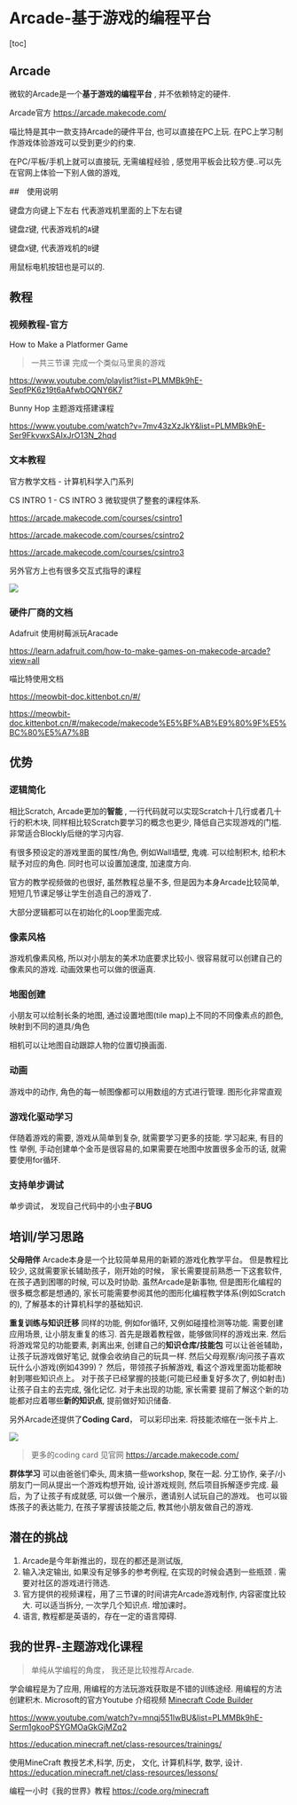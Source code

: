 # Arcade-基于游戏的编程平台

[toc]

## Arcade

微软的Arcade是一个**基于游戏的编程平台** , 并不依赖特定的硬件.

Arcade官方 https://arcade.makecode.com/

喵比特是其中一款支持Arcade的硬件平台, 也可以直接在PC上玩. 在PC上学习制作游戏体验游戏可以受到更少的约束.

在PC/平板/手机上就可以直接玩, 无需编程经验 , 感觉用平板会比较方便..可以先在官网上体验一下别人做的游戏, 

##　使用说明

键盘方向键上下左右 代表游戏机里面的上下左右键  

键盘`Z`键, 代表游戏机的`A`键

键盘`X`键,  代表游戏机的`B`键



用鼠标电机按钮也是可以的.

## 教程

### 视频教程-官方

How to Make a Platformer Game

> 一共三节课 完成一个类似马里奥的游戏

https://www.youtube.com/playlist?list=PLMMBk9hE-SepfPK6z19t6aAfwbOQNY6K7

Bunny Hop 主题游戏搭建课程

https://www.youtube.com/watch?v=7mv43zXzJkY&list=PLMMBk9hE-Ser9FkvwxSAIxJrO13N_2hqd



### 文本教程

官方教学文档 - 计算机科学入门系列

CS INTRO 1 - CS INTRO 3 微软提供了整套的课程体系.

https://arcade.makecode.com/courses/csintro1

https://arcade.makecode.com/courses/csintro2

https://arcade.makecode.com/courses/csintro3

另外官方上也有很多交互式指导的课程

![](./image/交互式编程.png)





### 硬件厂商的文档

Adafruit 使用树莓派玩Aracade

https://learn.adafruit.com/how-to-make-games-on-makecode-arcade?view=all

喵比特使用文档

https://meowbit-doc.kittenbot.cn/#/

https://meowbit-doc.kittenbot.cn/#/makecode/makecode%E5%BF%AB%E9%80%9F%E5%BC%80%E5%A7%8B





## 优势 

### 逻辑简化

相比Scratch, Arcade更加的**智能** ,  一行代码就可以实现Scratch十几行或者几十行的积木块, 同样相比较Scratch要学习的概念也更少, 降低自己实现游戏的门槛. 非常适合Blockly后继的学习内容.

有很多预设定的游戏里面的属性/角色, 例如Wall墙壁, 鬼魂.  可以绘制积木, 给积木赋予对应的角色. 同时也可以设置加速度, 加速度方向.

官方的教学视频做的也很好, 虽然教程总量不多, 但是因为本身Arcade比较简单, 短短几节课足够让学生创造自己的游戏了.

大部分逻辑都可以在初始化的Loop里面完成.

### 像素风格

游戏机像素风格, 所以对小朋友的美术功底要求比较小. 很容易就可以创建自己的像素风的游戏. 动画效果也可以做的很逼真.

### 地图创建

小朋友可以绘制长条的地图,  通过设置地图(tile map)上不同的不同像素点的颜色, 映射到不同的道具/角色

相机可以让地图自动跟踪人物的位置切换画面.

### 动画

游戏中的动作, 角色的每一帧图像都可以用数组的方式进行管理. 图形化非常直观

### 游戏化驱动学习
伴随着游戏的需要, 游戏从简单到复杂, 就需要学习更多的技能. 学习起来, 有目的性
举例, 手动创建单个金币是很容易的,如果需要在地图中放置很多金币的话, 就需要使用for循环.

### 支持单步调试

单步调试， 发现自己代码中的小虫子**BUG**



## 培训/学习思路

**父母陪伴** Arcade本身是一个比较简单易用的新颖的游戏化教学平台。 但是教程比较少, 这就需要家长辅助孩子，刚开始的时候， 家长需要提前熟悉一下这套软件, 在孩子遇到困哪的时候, 可以及时协助. 
虽然Arcade是新事物, 但是图形化编程的很多概念都是想通的, 家长可能需要参阅其他的图形化编程教学体系(例如Scratch的), 了解基本的计算机科学的基础知识.

**重复训练与知识迁移** 同样的功能, 例如for循环, 又例如碰撞检测等功能. 需要创建应用场景, 让小朋友重复的练习.  首先是跟着教程做，能够做同样的游戏出来.
然后将游戏常见的功能要素, 剥离出来, 创建自己的**知识仓库/技能包**
可以让爸爸辅助，让孩子玩游戏做好笔记, 就像会收纳自己的玩具一样. 
然后父母观察/询问孩子喜欢玩什么小游戏(例如4399)？ 然后，带领孩子拆解游戏, 看这个游戏里面功能都映射到哪些知识点上。 对于孩子已经掌握的技能(可能已经重复好多次了, 例如射击) 让孩子自主的去完成, 强化记忆. 
对于未出现的功能, 家长需要 提前了解这个新的功能都对应着哪些**新的知识点**, 提前做好知识储备. 



另外Arcade还提供了**Coding Card**， 可以彩印出来. 将技能浓缩在一张卡片上.

![](./image/1-moving-character.jpg)

> 更多的coding card 见官网 https://arcade.makecode.com/

**群体学习**  可以由爸爸们牵头, 周末搞一些workshop, 聚在一起.
分工协作, 亲子/小朋友门一同从提出一个游戏构想开始, 设计游戏规则, 然后项目拆解逐步完成.  最后，为了让孩子有成就感, 可以做一个展示，邀请别人试玩自己的游戏。 也可以锻炼孩子的表达能力, 在孩子掌握该技能之后, 教其他小朋友做自己的游戏.  



## 潜在的挑战

1. Arcade是今年新推出的，现在的都还是测试版,
2. 输入决定输出, 如果没有足够多的参考例程, 在实现的时候会遇到一些瓶颈 . 需要对社区的游戏进行筛选.
3. 官方提供的视频课程，用了三节课的时间讲完Arcade游戏制作, 内容密度比较大. 可以适当拆分, 一次学几个知识点. 增加课时。
4. 语言, 教程都是英语的，存在一定的语言障碍.





## 我的世界-主题游戏化课程

> 单纯从学编程的角度， 我还是比较推荐Arcade.
> 

学会编程是为了应用, 用编程的方法玩游戏获取是不错的训练途经. 用编程的方法创建积木.
Microsoft的官方Youtube 介绍视频 [Minecraft Code Builder](https://www.youtube.com/playlist?list=PLMMBk9hE-Serm1gkooPSYGMOaGkGjMZq2)

https://www.youtube.com/watch?v=mnqj551lwBU&list=PLMMBk9hE-Serm1gkooPSYGMOaGkGjMZq2

https://education.minecraft.net/class-resources/trainings/

使用MineCraft 教授艺术,科学, 历史， 文化, 计算机科学, 数学, 设计.
https://education.minecraft.net/class-resources/lessons/

编程一小时《我的世界》教程
https://code.org/minecraft

